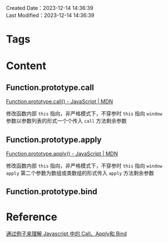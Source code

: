 Created Date：2023-12-14 14:36:39  
Last Modified：2023-12-14 14:36:39

# Tags

# Content

## Function.prototype.call

[Function.prototype.call() - JavaScript | MDN](https://developer.mozilla.org/en-US/docs/Web/JavaScript/Reference/Global_Objects/Function/call)  

修改函数内部 `this` 指向，非严格模式下，不穿参时 `this` 指向 `window`  
参数以参数列表的形式一个个传入 `call` 方法剩余参数

## Function.prototype.apply

[Function.prototype.apply() - JavaScript | MDN](https://developer.mozilla.org/en-US/docs/Web/JavaScript/Reference/Global_Objects/Function/apply)  

修改函数内部 `this` 指向，非严格模式下，不穿参时 `this` 指向 `window`  
`apply` 第二个参数为数组或类数组的形式传入 `apply` 方法剩余参数

## Function.prototype.bind

# Reference

[通过例子来理解 Javascript 中的 Call、Apply和 Bind](https://www.freecodecamp.org/chinese/news/understand-call-apply-and-bind-in-javascript-with-examples)
